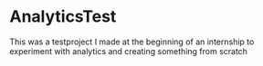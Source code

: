 # AnalyticsTest
This was a testproject I made at the beginning of an internship to experiment with analytics and creating something from scratch
